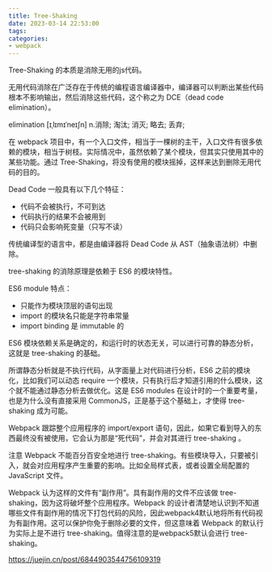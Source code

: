 ```yaml
---
title: Tree-Shaking
date: 2023-03-14 22:53:00
tags:
categories:
- webpack
---
```



Tree-Shaking 的本质是消除无用的js代码。

无用代码消除在广泛存在于传统的编程语言编译器中，编译器可以判断出某些代码根本不影响输出，然后消除这些代码，这个称之为 DCE（dead code elimination）。

elimination \[ɪˌlɪmɪˈneɪʃn\] n.消除; 淘汰; 消灭; 略去; 丢弃;

在 webpack 项目中，有一个入口文件，相当于一棵树的主干，入口文件有很多依赖的模块，相当于树枝。实际情况中，虽然依赖了某个模块，但其实只使用其中的某些功能。通过 Tree-Shaking，将没有使用的模块摇掉，这样来达到删除无用代码的目的。

Dead Code 一般具有以下几个特征：
- 代码不会被执行，不可到达
- 代码执行的结果不会被用到
- 代码只会影响死变量（只写不读）

传统编译型的语言中，都是由编译器将 Dead Code 从 AST（抽象语法树）中删除。

tree-shaking 的消除原理是依赖于 ES6 的模块特性。

ES6 module 特点：
- 只能作为模块顶层的语句出现
- import 的模块名只能是字符串常量
- import binding 是 immutable 的

ES6 模块依赖关系是确定的，和运行时的状态无关，可以进行可靠的静态分析，这就是 tree-shaking 的基础。

所谓静态分析就是不执行代码，从字面量上对代码进行分析，ES6 之前的模块化，比如我们可以动态 require 一个模块，只有执行后才知道引用的什么模块，这个就不能通过静态分析去做优化。这是 ES6 modules 在设计时的一个重要考量，也是为什么没有直接采用 CommonJS，正是基于这个基础上，才使得 tree-shaking 成为可能。

Webpack 跟踪整个应用程序的 import/export 语句，因此，如果它看到导入的东西最终没有被使用，它会认为那是“死代码”，并会对其进行 tree-shaking 。

注意 Webpack 不能百分百安全地进行 tree-shaking。有些模块导入，只要被引入，就会对应用程序产生重要的影响。比如全局样式表，或者设置全局配置的JavaScript 文件。

Webpack 认为这样的文件有“副作用”。具有副作用的文件不应该做 tree-shaking，因为这将破坏整个应用程序。Webpack 的设计者清楚地认识到不知道哪些文件有副作用的情况下打包代码的风险，因此webpack4默认地将所有代码视为有副作用。这可以保护你免于删除必要的文件，但这意味着 Webpack 的默认行为实际上是不进行 tree-shaking。值得注意的是webpack5默认会进行 tree-shaking。

<https://juejin.cn/post/6844903544756109319>